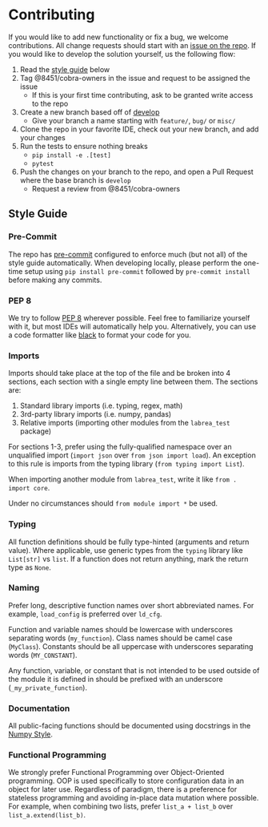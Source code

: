 # Contributing

If you would like to add new functionality or fix a bug, we welcome contributions. All change requests should start with
an [issue on the repo](https://github.com/8451/labrea-test/issues/new/choose). If you would like to develop the
solution yourself, us the following flow:

1. Read the [style guide](#style-guide) below
2. Tag @8451/cobra-owners in the issue and request to be assigned the issue
   - If this is your first time contributing, ask to be granted write access to the repo
3. Create a new branch based off of [develop](https://github.com/8451/labrea-test/tree/develop)
   - Give your branch a name starting with `feature/`, `bug/` or `misc/`
4. Clone the repo in your favorite IDE, check out your new branch, and add your changes
5. Run the tests to ensure nothing breaks
   - `pip install -e .[test]`
   - `pytest`
6. Push the changes on your branch to the repo, and open a Pull Request where the base branch is `develop`
   - Request a review from @8451/cobra-owners

## Style Guide

### Pre-Commit
The repo has [pre-commit](https://pre-commit.com/) configured to enforce much (but not all) of the style guide
automatically. When developing locally, please perform the one-time setup using `pip install pre-commit` followed by
`pre-commit install` before making any commits.

### PEP 8
We try to follow [PEP 8](https://peps.python.org/pep-0008/) wherever possible. Feel free to familiarize yourself
with it, but most IDEs will automatically help you. Alternatively, you can use a code formatter like
[black](https://pypi.org/project/black/) to format your code for you.

### Imports
Imports should take place at the top of the file and be broken into 4 sections, each section with a single empty line between
them. The sections are:
1. Standard library imports (i.e. typing, regex, math)
2. 3rd-party library imports (i.e. numpy, pandas)
3. Relative imports (importing other modules from the `labrea_test` package)

For sections 1-3, prefer using the fully-qualified namespace over an unqualified import (`import json` over
`from json import load`). An exception to this rule is imports from the typing library (`from typing import List`).

When importing another module from `labrea_test`, write it like `from . import core`.

Under no circumstances should `from module import *` be used.

### Typing
All function definitions should be fully type-hinted (arguments and return value). Where applicable, use
generic types from the `typing` library like `List[str]` vs `list`. If a function does not return anything, mark the
return type as `None`.

### Naming
Prefer long, descriptive function names over short abbreviated names. For example, `load_config` is preferred over
`ld_cfg`.

Function and variable names should be lowercase with underscores separating words (`my_function`). Class names should be
camel case (`MyClass`). Constants should be all uppercase with underscores separating words (`MY_CONSTANT`).

Any function, variable, or constant that is not intended to be used outside of the module it is defined in should be
prefixed with an underscore (`_my_private_function`).

### Documentation
All public-facing functions should be documented using docstrings in the
[Numpy Style](https://numpydoc.readthedocs.io/en/latest/format.html#docstring-standard).

### Functional Programming
We strongly prefer Functional Programming over Object-Oriented programming. OOP is used specifically to store
configuration data in an object for later use. Regardless of paradigm, there is a preference for stateless programming
and avoiding in-place data mutation where possible. For example, when combining two lists, prefer `list_a + list_b`
over `list_a.extend(list_b)`.
